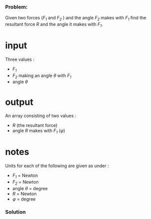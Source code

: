 ### Problem:
<p>Given two forces (<em>F<sub>1</sub></em> and <em>F<sub>2</sub></em> ) and the angle <em>F<sub>2</sub></em> makes with <em>F<sub>1</sub></em> find the resultant force <em>R</em> and the angle it makes with <em>F<sub>1</sub></em>.</p>
<h1 id="input">input</h1>
<p>Three values :</p>
<ul>
<li><em>F<sub>1</sub></em></li>
<li><em>F<sub>2</sub></em> making an angle <em>&#x3B8;</em> with <em>F<sub>1</sub></em></li>
<li>angle <em>&#x3B8;</em> </li>
</ul>
<h1 id="output">output</h1>
<p>An array consisting of two values :</p>
<ul>
<li><em>R</em> (the resultant force)</li>
<li>angle <em>R</em> makes with <em>F<sub>1</sub></em> (<em>&#x3C6;</em>) </li>
</ul>
<h1 id="notes">notes</h1>
<p>Units for each of the following are given as under : </p>
<ul>
<li><em>F<sub>1</sub></em> = Newton </li>
<li><em>F<sub>2</sub></em> = Newton</li>
<li>angle <em>&#x3B8;</em>       = degree</li>
<li><em>R</em>             = Newton</li>
<li><em>&#x3C6;</em>             = degree</li>
</ul>

### Solution